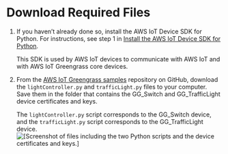 # Download Required Files<a name="file-download"></a>

1. If you haven’t already done so, install the AWS IoT Device SDK for Python\. For instructions, see step 1 in [Install the AWS IoT Device SDK for Python](IoT-SDK.md)\.

   This SDK is used by AWS IoT devices to communicate with AWS IoT and with AWS IoT Greengrass core devices\.

1. From the [AWS IoT Greengrass samples](https://github.com//aws-samples/aws-greengrass-samples/tree/master/traffic-light-example-python) repository on GitHub, download the `lightController.py` and `trafficLight.py` files to your computer\. Save them in the folder that contains the GG\_Switch and GG\_TrafficLight device certificates and keys\.

   The `lightController.py` script corresponds to the GG\_Switch device, and the `trafficLight.py` script corresponds to the GG\_TrafficLight device\.   
![\[Screenshot of files including the two Python scripts and the device certificates and keys.\]](http://docs.aws.amazon.com/greengrass/latest/developerguide/images/gg-get-started-082.png)